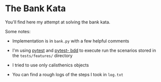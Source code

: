 # The Bank Kata

You'll find here my attempt at solving the bank kata.

Some notes:

* Implementation is in `bank.py` with a few helpful comments

* I'm using [pytest](https://pytest.org) and [pytest-
  bdd](https://pytest-bdd.readthedocs.io/en/latest/) to execute run the
  scenarios stored in the `tests/features/` directory

* I tried to use only calisthenics objects

* You can find a rough logs of the steps I took in `log.txt`
